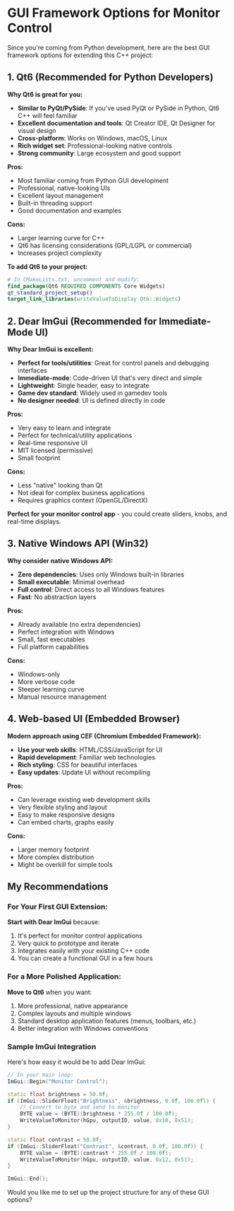 # GUI Framework Options for Monitor Control

Since you're coming from Python development, here are the best GUI framework options for extending this C++ project:

## 1. Qt6 (Recommended for Python Developers)

**Why Qt6 is great for you:**
- **Similar to PyQt/PySide**: If you've used PyQt or PySide in Python, Qt6 C++ will feel familiar
- **Excellent documentation and tools**: Qt Creator IDE, Qt Designer for visual design
- **Cross-platform**: Works on Windows, macOS, Linux
- **Rich widget set**: Professional-looking native controls
- **Strong community**: Large ecosystem and good support

**Pros:**
- Most familiar coming from Python GUI development
- Professional, native-looking UIs
- Excellent layout management
- Built-in threading support
- Good documentation and examples

**Cons:**
- Larger learning curve for C++
- Qt6 has licensing considerations (GPL/LGPL or commercial)
- Increases project complexity

**To add Qt6 to your project:**
```cmake
# In CMakeLists.txt, uncomment and modify:
find_package(Qt6 REQUIRED COMPONENTS Core Widgets)
qt_standard_project_setup()
target_link_libraries(writeValueToDisplay Qt6::Widgets)
```

## 2. Dear ImGui (Recommended for Immediate-Mode UI)

**Why Dear ImGui is excellent:**
- **Perfect for tools/utilities**: Great for control panels and debugging interfaces
- **Immediate-mode**: Code-driven UI that's very direct and simple
- **Lightweight**: Single header, easy to integrate
- **Game dev standard**: Widely used in gamedev tools
- **No designer needed**: UI is defined directly in code

**Pros:**
- Very easy to learn and integrate
- Perfect for technical/utility applications
- Real-time responsive UI
- MIT licensed (permissive)
- Small footprint

**Cons:**
- Less "native" looking than Qt
- Not ideal for complex business applications
- Requires graphics context (OpenGL/DirectX)

**Perfect for your monitor control app** - you could create sliders, knobs, and real-time displays.

## 3. Native Windows API (Win32)

**Why consider native Windows API:**
- **Zero dependencies**: Uses only Windows built-in libraries
- **Small executable**: Minimal overhead
- **Full control**: Direct access to all Windows features
- **Fast**: No abstraction layers

**Pros:**
- Already available (no extra dependencies)
- Perfect integration with Windows
- Small, fast executables
- Full platform capabilities

**Cons:**
- Windows-only
- More verbose code
- Steeper learning curve
- Manual resource management

## 4. Web-based UI (Embedded Browser)

**Modern approach using CEF (Chromium Embedded Framework):**
- **Use your web skills**: HTML/CSS/JavaScript for UI
- **Rapid development**: Familiar web technologies
- **Rich styling**: CSS for beautiful interfaces
- **Easy updates**: Update UI without recompiling

**Pros:**
- Can leverage existing web development skills
- Very flexible styling and layout
- Easy to make responsive designs
- Can embed charts, graphs easily

**Cons:**
- Larger memory footprint
- More complex distribution
- Might be overkill for simple tools

## My Recommendations

### For Your First GUI Extension:
**Start with Dear ImGui** because:
1. It's perfect for monitor control applications
2. Very quick to prototype and iterate
3. Integrates easily with your existing C++ code
4. You can create a functional GUI in a few hours

### For a More Polished Application:
**Move to Qt6** when you want:
1. More professional, native appearance
2. Complex layouts and multiple windows
3. Standard desktop application features (menus, toolbars, etc.)
4. Better integration with Windows conventions

### Sample ImGui Integration

Here's how easy it would be to add Dear ImGui:

```cpp
// In your main loop:
ImGui::Begin("Monitor Control");

static float brightness = 50.0f;
if (ImGui::SliderFloat("Brightness", &brightness, 0.0f, 100.0f)) {
    // Convert to byte and send to monitor
    BYTE value = (BYTE)(brightness * 255.0f / 100.0f);
    WriteValueToMonitor(hGpu, outputID, value, 0x10, 0x51);
}

static float contrast = 50.0f;
if (ImGui::SliderFloat("Contrast", &contrast, 0.0f, 100.0f)) {
    BYTE value = (BYTE)(contrast * 255.0f / 100.0f);
    WriteValueToMonitor(hGpu, outputID, value, 0x12, 0x51);
}

ImGui::End();
```

Would you like me to set up the project structure for any of these GUI options?

